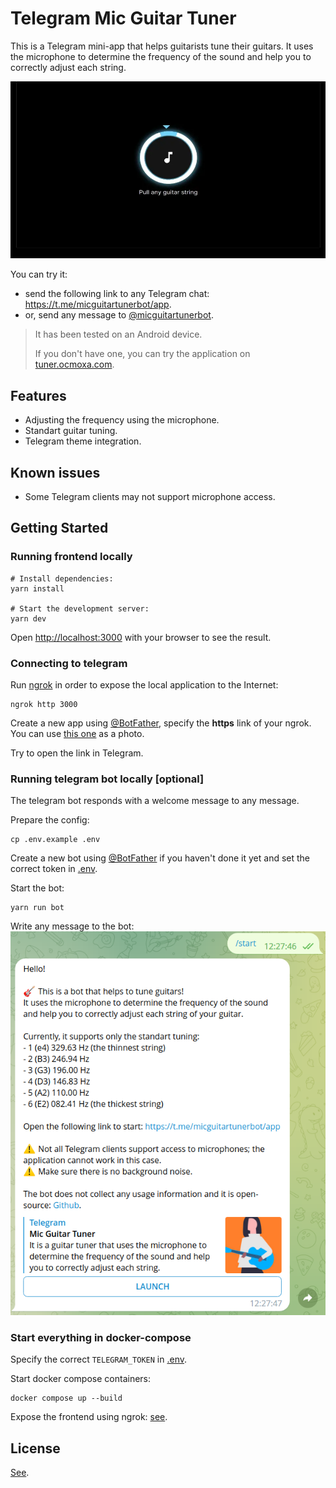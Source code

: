 # Telegram Mic Guitar Tuner

This is a Telegram mini-app that helps guitarists tune their guitars. It uses
the microphone to determine the frequency of the sound and help you
to correctly adjust each string.

![Demo animation](src/assets/demo.webp)

You can try it:
- send the following link to any Telegram chat: https://t.me/micguitartunerbot/app.
- or, send any message to [@micguitartunerbot](https://t.me/micguitartunerbot).

> It has been tested on an Android device.
> 
> If you don't have one, you can try the application on [tuner.ocmoxa.com](https://tuner.ocmoxa.com).

## Features

- Adjusting the frequency using the microphone.
- Standart guitar tuning.
- Telegram theme integration.

## Known issues

- Some Telegram clients may not support microphone access.

## Getting Started

### Running frontend locally

```shell
# Install dependencies:
yarn install

# Start the development server:
yarn dev
```

Open [http://localhost:3000](http://localhost:3000) with your browser to see the result.

### Connecting to telegram

Run [ngrok](https://ngrok.com/docs/) in order to expose the local application to the Internet:

```shell
ngrok http 3000
```

Create a new app using [@BotFather](https://t.me/BotFather), specify the **https** link of your ngrok. You can use [this one](./src/assets/miniappcover.png) as a photo.

Try to open the link in Telegram.

### Running telegram bot locally \[optional\]

The telegram bot responds with a welcome message to any message.

Prepare the config:

```shell
cp .env.example .env
```

Create a new bot using [@BotFather](https://t.me/BotFather) if you haven't done it yet and set the correct token in [.env](.env).

Start the bot:

```shell
yarn run bot
```

Write any message to the bot:
![Example of bot response](src/assets/bot_message.png)

### Start everything in docker-compose

Specify the correct `TELEGRAM_TOKEN` in [.env](.env).

Start docker compose containers:

```shell
docker compose up --build
```

Expose the frontend using ngrok: [see](#connecting-to-telegram).

## License

[See](LICENSE).
